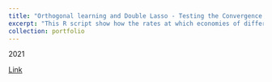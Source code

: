 ```yaml
---
title: "Orthogonal learning and Double Lasso - Testing the Convergence Hypothesis"
excerpt: "This R script show how the rates at which economies of different countries grow are related to the initial wealth levels in each country controlling for country's institutional, educational, and other similar characteristics"
collection: portfolio
---
```


2021 

[Link](https://github.com/alexanderquispe/ECO224/blob/main/Labs/replication_4/group3_lab4_r.ipynb "R script")